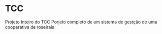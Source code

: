 # TCC
Projeto Inteiro do TCC
Porjeto completo de um sistema de gestção de uma cooperativa de roseirais
